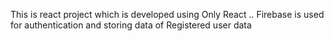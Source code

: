 This is react project which is developed using Only React .. 
Firebase is used for authentication and storing data of Registered user data
